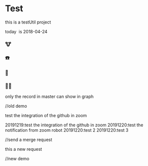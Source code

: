# Test
this is a testUtil project

today  is 2018-04-24
###  :cow:  ###
###  :phone:  ###
###  :tiger: ###
###  :dog::rabbit: ###
only the record in master can show in graph 


//old demo

test the integration of the github in zoom

20191219:test the integration of the github in zoom
20191220:test the notification from zoom robot 
20191220:test 2
20191220:test 3

//send  a merge request 

this a new request 





//new demo 